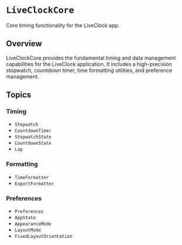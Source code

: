 # ``LiveClockCore``

Core timing functionality for the LiveClock app.

## Overview

LiveClockCore provides the fundamental timing and data management capabilities for the LiveClock application. It includes a high-precision stopwatch, countdown timer, time formatting utilities, and preference management.

## Topics

### Timing

- ``Stopwatch``
- ``CountdownTimer``
- ``StopwatchState``
- ``CountdownState``
- ``Lap``

### Formatting

- ``TimeFormatter``
- ``ExportFormatter``

### Preferences

- ``Preferences``
- ``AppState``
- ``AppearanceMode``
- ``LayoutMode``
- ``FixedLayoutOrientation``